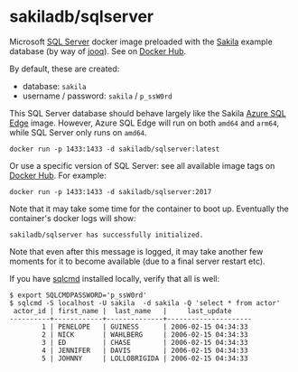 # sakiladb/sqlserver

Microsoft [SQL Server](https://hub.docker.com/_/microsoft-mssql-server) docker
image preloaded with the [Sakila](https://dev.mysql.com/doc/sakila/en/) example
database (by way of [jooq](https://www.jooq.org/sakila)).
See on
[Docker Hub](https://hub.docker.com/r/sakiladb/sqlserver).

By default, these are created:
- database: `sakila`
- username / password: `sakila` / `p_ssW0rd`

This SQL Server database should behave largely like the Sakila
[Azure SQL Edge](https://github.com/sakiladb/azure-sql-edge) image. However,
Azure SQL Edge will run on both `amd64` and `arm64`, while SQL Server only runs on `amd64`.


```shell script
docker run -p 1433:1433 -d sakiladb/sqlserver:latest
```

Or use a specific version of SQL Server: see all available image tags
on [Docker Hub](https://hub.docker.com/r/sakiladb/sqlserver/tags). For example:

```shell script
docker run -p 1433:1433 -d sakiladb/sqlserver:2017
```

Note that it may take some time for the container to boot up. Eventually the container's
docker logs will show:

```
sakiladb/sqlserver has successfully initialized.
```

Note that even after this message is logged, it may take another few moments for
it to become available (due to a final server restart etc).

If you have [sqlcmd](https://docs.microsoft.com/en-us/sql/tools/sqlcmd-utility) installed
locally, verify that all is well:

```shell script
$ export SQLCMDPASSWORD='p_ssW0rd'
$ sqlcmd -S localhost -U sakila  -d sakila -Q 'select * from actor'
 actor_id | first_name |  last_name   |     last_update
----------+------------+--------------+---------------------
        1 | PENELOPE   | GUINESS      | 2006-02-15 04:34:33
        2 | NICK       | WAHLBERG     | 2006-02-15 04:34:33
        3 | ED         | CHASE        | 2006-02-15 04:34:33
        4 | JENNIFER   | DAVIS        | 2006-02-15 04:34:33
        5 | JOHNNY     | LOLLOBRIGIDA | 2006-02-15 04:34:33
```
